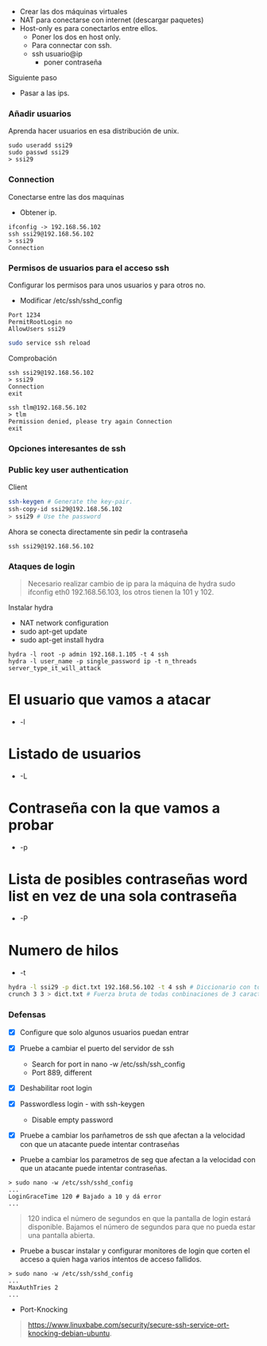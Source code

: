 



- Crear las dos máquinas virtuales
- NAT para conectarse con internet (descargar paquetes)
- Host-only es para conectarlos entre ellos.
  - Poner los dos en host only.
  - Para connectar con ssh.
  - ssh usuario@ip
    - poner contraseña

Siguiente paso
- Pasar a las ips.

### Añadir usuarios
Aprenda hacer usuarios en esa distribución de unix.
```
sudo useradd ssi29
sudo passwd ssi29
> ssi29
```

### Connection
Conectarse entre las dos maquinas
- Obtener ip.
```
ifconfig -> 192.168.56.102
ssh ssi29@192.168.56.102
> ssi29
Connection
```

### Permisos de usuarios para el acceso ssh
Configurar los permisos para unos usuarios y para otros no.
- Modificar /etc/ssh/sshd_config
```
Port 1234
PermitRootLogin no
AllowUsers ssi29
```

```sh
sudo service ssh reload
```

Comprobación
```
ssh ssi29@192.168.56.102
> ssi29
Connection
exit

ssh tlm@192.168.56.102
> tlm
Permission denied, please try again Connection
exit
```

### Opciones interesantes de ssh





### Public key user authentication

Client
```sh 
ssh-keygen # Generate the key-pair.
ssh-copy-id ssi29@192.168.56.102
> ssi29 # Use the password
```


Ahora se conecta directamente sin pedir la contraseña
```
ssh ssi29@192.168.56.102
```


### Ataques de login


> Necesario realizar cambio de ip para la máquina de hydra
> sudo ifconfig eth0 192.168.56.103, los otros tienen la 101 y 102.

Instalar hydra
- NAT network configuration
- sudo apt-get update
- sudo apt-get install hydra


```
hydra -l root -p admin 192.168.1.105 -t 4 ssh
hydra -l user_name -p single_password ip -t n_threads server_type_it_will_attack
```
# El usuario que vamos a atacar
- -l 
# Listado de usuarios
- -L 
# Contraseña con la que vamos a probar
- -p 
# Lista de posibles contraseñas word list en vez de una sola contraseña
- -P 
# Numero de hilos 
- -t 

```sh
hydra -l ssi29 -p dict.txt 192.168.56.102 -t 4 ssh # Diccionario con todas las palabras para probar
crunch 3 3 > dict.txt # Fuerza bruta de todas conbinaciones de 3 caracteres
```


### Defensas

- [x] Configure que solo algunos usuarios puedan entrar
- [x] Pruebe a cambiar el puerto del servidor de ssh
  - Search for port in nano -w /etc/ssh/ssh_config
  - Port 889, different
- [x] Deshabilitar root login
- [x] Passwordless login - with ssh-keygen
  - Disable empty password
- [x] Pruebe a cambiar los parñametros de ssh que afectan a la velocidad con que un atacante puede intentar contraseñas


- Pruebe a cambiar los parametros de seg que afectan a la velocidad con que un atacante puede intentar contraseñas.
```
> sudo nano -w /etc/ssh/sshd_config
...
LoginGraceTime 120 # Bajado a 10 y dá error
...
```

> 120 indica el número de segundos en que la pantalla de login estará disponible.
> Bajamos el número de segundos para que no pueda estar una pantalla abierta.

- Pruebe a buscar instalar y configurar monitores de login que corten el acceso a quien haga varios intentos de acceso fallidos.
```
> sudo nano -w /etc/ssh/sshd_config
...
MaxAuthTries 2
...
```

- Port-Knocking

> https://www.linuxbabe.com/security/secure-ssh-service-ort-knocking-debian-ubuntu.









